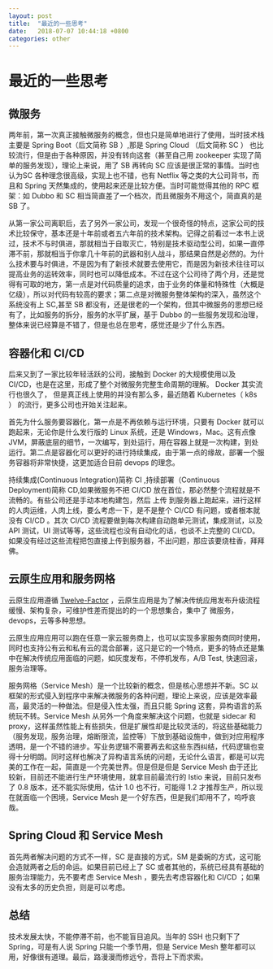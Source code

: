 ```yaml
---
layout: post
title:  "最近的一些思考"
date:   2018-07-07 10:44:18 +0800
categories: other
---
```


# 最近的一些思考

## 微服务

两年前，第一次真正接触微服务的概念，但也只是简单地进行了使用，当时技术栈主要是 Spring Boot（后文简称 SB ）,那是 Spring Cloud （后文简称 SC ） 也比较流行，但是由于各种原因，并没有转向这套（甚至自己用 zookeeper 实现了简单的服务发现），理论上来说，用了 SB 再转向 SC 应该是很正常的事情。当时也认为SC 各种理念很高级，实现上也不错，也有 Netflix 等之类的大公司背书，而且和 Spring 天然集成的，使用起来还是比较方便。当时可能觉得其他的 RPC 框架：如 Dubbo 和 SC 相当简直差了一个档次，而且微服务不用这个，简直真的是 SB 了。

 从第一家公司离职后，去了另外一家公司，发现一个很奇怪的特点，这家公司的技术比较保守，基本还是十年前或者五六年前的技术架构。记得之前看过一本书上说过，技术不与时俱进，那就相当于自取灭亡，特别是技术驱动型公司，如果一直停滞不前，那就相当于你拿几十年前的武器和别人战斗，那结果自然是必然的。为什么技术要与时俱进，不是因为有了新技术就要去使用它，而是因为新技术往往可以提高业务的运转效率，同时也可以降低成本。不过在这个公司待了两个月，还是觉得有可取的地方，第一点是对代码质量的追求，由于业务的体量和特殊性（大概是亿级），所以对代码有较高的要求；第二点是对微服务整体架构的深入，虽然这个系统没有上 SC,甚至 SB 都没有，还是很老的一个架构，但其中微服务的思想已经有了，比如服务的拆分，服务的水平扩展，基于 Dubbo 的一些服务发现和治理，整体来说已经算是不错了，但是也总在思考，感觉还是少了什么东西。

## 容器化和 CI/CD

后来又到了一家比较年轻活跃的公司，接触到 Docker 的大规模使用以及 CI/CD，也是在这里，形成了整个对微服务完整生命周期的理解。 Docker 其实流行也很久了， 但是真正线上使用的并没有那么多，最近随着 Kubernetes（ k8s ） 的流行，更多公司也开始关注起来。

首先为什么服务要容器化，第一点是不再依赖与运行环境，只要有 Docker  就可以跑起来，无论你是什么发行版的 Linux 系统，还是 Windows，Mac。这有点像 JVM，屏蔽底层的细节，一次编写，到处运行，用在容器上就是一次构建，到处运行。第二点是容器化可以更好的进行持续集成，由于第一点的缘故，部署一个服务容器将非常快捷，这更加适合目前 devops 的理念。

持续集成(Continuous Integration)简称 CI ,持续部署（Continuous Deployment)简称 CD,如果微服务不把 CI/CD 放在首位，那必然整个流程就是不流畅的。有些公司还是手动本地构建包，然后 上传 到服务器上跑起来，进行这样的人肉运维，人肉上线，要么考虑一下，是不是整个 CI/CD 有问题，或者根本就没有 CI/CD 。其次  CI/CD 流程要做到每次构建自动跑单元测试，集成测试，以及 API 测试，UI 测试等等，这些流程也没有自动化的话，也谈不上完整的 CI/CD。如果没有经过这些流程把包直接上传到服务器，不出问题，那应该要烧柱香，拜拜佛。

## 云原生应用和服务网格

 云原生应用遵循 [Twelve-Factor](https://12factor.net/) ，云原生应用是为了解决传统应用发布升级流程缓慢、架构复杂，可维护性差而提出的的一个思想集合，集中了 微服务，devops，云等多种思想。

云原生应用应用可以跑在任意一家云服务商上，也可以实现多家服务商同时使用，同时也支持公有云和私有云的混合部署，这只是它的一个特点，更多的特点还是集中在解决传统应用面临的问题，如灰度发布，不停机发布，A/B Test, 快速回滚，服务治理等。

服务网格（Service Mesh）是一个比较新的概念，但是核心思想并不新。SC  以框架的形式侵入到程序中来解决微服务的各种问题，理论上来说，应该是效率最高，最灵活的一种做法。但是侵入性太强，而且只能 Spring 这套，异构语言的系统玩不转。Service Mesh 从另外一个角度来解决这个问题，也就是 sidecar 和 proxy，这样虽然性能上有些损失，但是扩展性却是比较灵活的，将这些基础能力（服务发现，服务治理，熔断限流，监控等）下放到基础设施中，做到对应用程序透明，是一个不错的进步。写业务逻辑不需要再去和这些东西纠结，代码逻辑也变得十分明朗。同时这样也解决了异构语言系统的问题，无论什么语言，都是可以完美的工作在一起，简直是一个完美世界。但是但是但是 Service Mesh 由于还比较新，目前还不能进行生产环境使用，就拿目前最流行的 Istio 来说，目前只发布了 0.8 版本，还不能实际使用，估计 1.0 也不行，可能得 1.2 才推荐生产，所以现在就面临一个困境，Service Mesh 是一个好东西，但是我们却用不了，呜呼哀哉。

## Spring Cloud 和 Service Mesh

首先两者解决问题的方式不一样，SC 是直接的方式，SM 是委婉的方式，这可能会造就两者之后的命运。如果目前已经上了 SC 或者其他的，系统已经具有基础的服务治理能力，先不要考虑 Service Mesh ，要先去考虑容器化和 CI/CD ；如果没有太多的历史负担，则是可以考虑。

## 总结

技术发展太快，不能停滞不前，也不能盲目追风。当年的 SSH 也只剩下了 Spring，可是有人说 Spring 只能一个季节用，但是 Service Mesh 整年都可以用，好像很有道理。最后，路漫漫而修远兮，吾将上下而求索。





